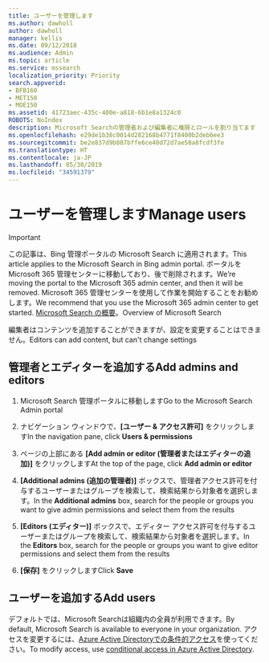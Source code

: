 ```yaml
---
title: ユーザーを管理します
ms.author: dawholl
author: dawholl
manager: kellis
ms.date: 09/12/2018
ms.audience: Admin
ms.topic: article
ms.service: mssearch
localization_priority: Priority
search.appverid:
- BFB160
- MET150
- MOE150
ms.assetid: 41723aec-435c-400e-a818-6b1e8a1324c0
ROBOTS: NoIndex
description: Microsoft Searchの管理者および編集者に権限とロールを割り当てます
ms.openlocfilehash: e29de1b38c0014d282168b4771f8400b2deb6ee3
ms.sourcegitcommit: be2e837d9b087bffe6ce40d72d7ae58a8fcdf3fe
ms.translationtype: HT
ms.contentlocale: ja-JP
ms.lasthandoff: 05/30/2019
ms.locfileid: "34591379"
---
```

# <a name="manage-users"></a><span data-ttu-id="4cca3-103">ユーザーを管理します</span><span class="sxs-lookup"><span data-stu-id="4cca3-103">Manage users</span></span>

> [!IMPORTANT]
> <span data-ttu-id="4cca3-104">この記事は、Bing 管理ポータルの Microsoft Search に適用されます。</span><span class="sxs-lookup"><span data-stu-id="4cca3-104">This article applies to the Microsoft Search in Bing admin portal.</span></span> <span data-ttu-id="4cca3-105">ポータルを Microsoft 365 管理センターに移動しており、後で削除されます。</span><span class="sxs-lookup"><span data-stu-id="4cca3-105">We’re moving the portal to the Microsoft 365 admin center, and then it will be removed.</span></span> <span data-ttu-id="4cca3-106">Microsoft 365 管理センターを使用して作業を開始することをお勧めします。</span><span class="sxs-lookup"><span data-stu-id="4cca3-106">We recommend that you use the Microsoft 365 admin center to get started.</span></span> <span data-ttu-id="4cca3-107">[Microsoft Search の概要](overview-microsoft-search.md)。</span><span class="sxs-lookup"><span data-stu-id="4cca3-107">Overview of Microsoft Search</span></span>
    
<span data-ttu-id="4cca3-108">編集者はコンテンツを追加することができますが、設定を変更することはできません。</span><span class="sxs-lookup"><span data-stu-id="4cca3-108">Editors can add content, but can't change settings</span></span>
  
## <a name="add-admins-and-editors"></a><span data-ttu-id="4cca3-109">管理者とエディターを追加する</span><span class="sxs-lookup"><span data-stu-id="4cca3-109">Add admins and editors</span></span>

1. <span data-ttu-id="4cca3-110">Microsoft Search 管理ポータルに移動します</span><span class="sxs-lookup"><span data-stu-id="4cca3-110">Go to the Microsoft Search Admin portal</span></span>
    
2. <span data-ttu-id="4cca3-111">ナビゲーション ウィンドウで、**[ユーザー &amp; アクセス許可]** をクリックします</span><span class="sxs-lookup"><span data-stu-id="4cca3-111">In the navigation pane, click **Users &amp; permissions**</span></span>
    
3. <span data-ttu-id="4cca3-112">ページの上部にある **[Add admin or editor (管理者またはエディターの追加)]** をクリックします</span><span class="sxs-lookup"><span data-stu-id="4cca3-112">At the top of the page, click **Add admin or editor**</span></span>
    
4. <span data-ttu-id="4cca3-113">**[Additional admins (追加の管理者)]** ボックスで、管理者アクセス許可を付与するユーザーまたはグループを検索して、検索結果から対象者を選択します。</span><span class="sxs-lookup"><span data-stu-id="4cca3-113">In the **Additional admins** box, search for the people or groups you want to give admin permissions and select them from the results</span></span> 
    
5. <span data-ttu-id="4cca3-114">**[Editors (エディター)]** ボックスで、エディター アクセス許可を付与するユーザーまたはグループを検索して、検索結果から対象者を選択します。</span><span class="sxs-lookup"><span data-stu-id="4cca3-114">In the **Editors** box, search for the people or groups you want to give editor permissions and select them from the results</span></span> 
    
6. <span data-ttu-id="4cca3-115">**[保存]** をクリックします</span><span class="sxs-lookup"><span data-stu-id="4cca3-115">Click **Save**</span></span>
    
## <a name="add-users"></a><span data-ttu-id="4cca3-116">ユーザーを追加する</span><span class="sxs-lookup"><span data-stu-id="4cca3-116">Add users</span></span>

<span data-ttu-id="4cca3-117">デフォルトでは、Microsoft Searchは組織内の全員が利用できます。</span><span class="sxs-lookup"><span data-stu-id="4cca3-117">By default, Microsoft Search is available to everyone in your organization.</span></span> <span data-ttu-id="4cca3-118">アクセスを変更するには、[Azure Active Directoryでの条件的アクセス](https://docs.microsoft.com/ja-JP/azure/active-directory/conditional-access/overview)を使ってください。</span><span class="sxs-lookup"><span data-stu-id="4cca3-118">To modify access, use [conditional access in Azure Active Directory](https://docs.microsoft.com/en-us/azure/active-directory/conditional-access/overview).</span></span>